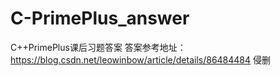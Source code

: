 # C-PrimePlus_answer
C++PrimePlus课后习题答案
答案参考地址：https://blog.csdn.net/leowinbow/article/details/86484484
侵删
